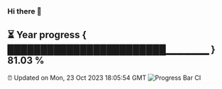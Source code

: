 ### Hi there 👋
⏳ Year progress { ████████████████████████▁▁▁▁▁▁ } 81.03 %
---
⏰ Updated on Mon, 23 Oct 2023 18:05:54 GMT
![Progress Bar CI](https://github.com/Moyi321/Moyi321/workflows/Progress%20Bar%20CI/badge.svg)
